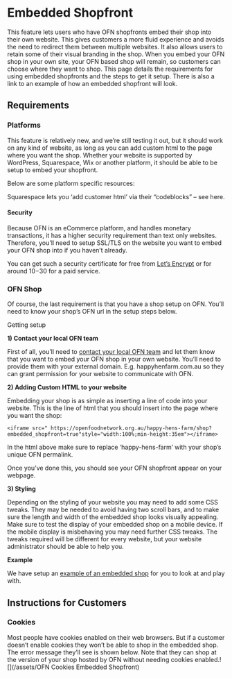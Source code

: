 # Embedded Shopfront

This feature lets users who have OFN shopfronts embed their shop into their own website. This gives customers a more fluid experience and avoids the need to redirect them between multiple websites. It also allows users to retain some of their visual branding in the shop. When you embed your OFN shop in your own site, your OFN based shop will remain, so customers can choose where they want to shop. This page details the requirements for using embedded shopfronts and the steps to get it setup. There is also a link to an example of how an embedded shopfront will look.

## Requirements

### Platforms

This feature is relatively new, and we’re still testing it out, but it should work on any kind of website, as long as you can add custom html to the page where you want the shop. Whether your website is supported by WordPress, Squarespace, Wix or another platform, it should be able to be setup to embed your shopfront.

Below are some platform specific resources:

Squarespace lets you ‘add customer html’ via their “codeblocks” – see here.

#### Security

Because OFN is an eCommerce platform, and handles monetary transactions, it has a higher security requirement than text only websites. Therefore, you’ll need to setup SSL/TLS on the website you want to embed your OFN shop into if you haven’t already.

You can get such a security certificate for free from [Let’s Encrypt](https://letsencrypt.org/) or for around $10-$30 for a paid service.

### OFN Shop

Of course, the last requirement is that you have a shop setup on OFN. You’ll need to know your shop’s OFN url in the setup steps below.

Getting setup

**1\) Contact your local OFN team**

First of all, you’ll need to [contact your local OFN team](https://openfoodnetwork.org/contact/) and let them know that you want to embed your OFN shop in your own website. You’ll need to provide them with your external domain. E.g. happyhenfarm.com.au so they can grant permission for your website to communicate with OFN.

**2\) Adding Custom HTML to your website**

Embedding your shop is as simple as inserting a line of code into your website. This is the line of html that you should insert into the page where you want the shop:

```
<iframe src=" https://openfoodnetwork.org.au/happy-hens-farm/shop?embedded_shopfront=true"style="width:100%;min-height:35em"></iframe>
```

In the html above make sure to replace ‘happy-hens-farm’ with your shop’s unique OFN permalink.

Once you’ve done this, you should see your OFN shopfront appear on your webpage.

**3\) Styling**

Depending on the styling of your website you may need to add some CSS tweaks. They may be needed to avoid having two scroll bars, and to make sure the length and width of the embedded shop looks visually appealing. Make sure to test the display of your embedded shop on a mobile device. If the mobile display is misbehaving you may need further CSS tweaks. The tweaks required will be different for every website, but your website administrator should be able to help you.

**Example**

We have setup an [example of an embedded shop](https://openfoodnetwork.org/user-guide/advanced-features/demo-embedded-shop/) for you to look at and play with.

## Instructions for Customers

### Cookies

Most people have cookies enabled on their web browsers. But if a customer doesn’t enable cookies they won’t be able to shop in the embedded shop. The error message they’ll see is shown below. Note that they can shop at the version of your shop hosted by OFN without needing cookies enabled.![](/assets/OFN Cookies Embedded Shopfront)

